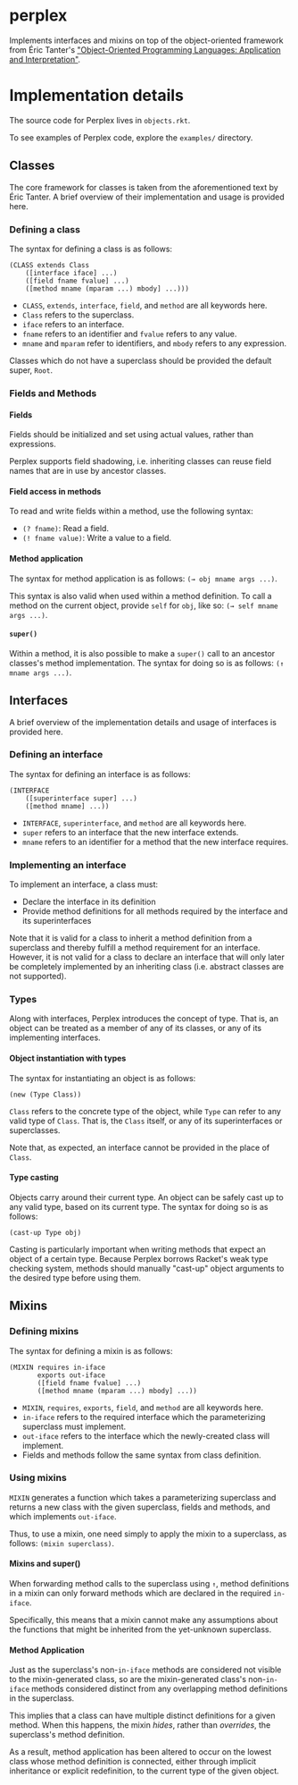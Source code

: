 # perplex
Implements interfaces and mixins on top of the object-oriented framework from Éric Tanter's ["Object-Oriented Programming Languages: Application and Interpretation"](https://users.dcc.uchile.cl/~etanter/ooplai/index.html).

# Implementation details

The source code for Perplex lives in `objects.rkt`.

To see examples of Perplex code, explore the `examples/` directory.

## Classes

The core framework for classes is taken from the aforementioned text by Éric Tanter. A brief overview of their implementation and usage is provided here.

### Defining a class

The syntax for defining a class is as follows:

```
(CLASS extends Class
    ([interface iface] ...)
    ([field fname fvalue] ...)
    ([method mname (mparam ...) mbody] ...)))
```

* `CLASS`, `extends`, `interface`, `field`, and `method` are all keywords here.
* `Class` refers to the superclass.
* `iface` refers to an interface.
* `fname` refers to an identifier and `fvalue` refers to any value.
* `mname` and `mparam` refer to identifiers, and `mbody` refers to any expression.

Classes which do not have a superclass should be provided the default super, `Root`.

### Fields and Methods

#### Fields

Fields should be initialized and set using actual values, rather than expressions.

Perplex supports field shadowing, i.e. inheriting classes can reuse field names that are in use by ancestor classes.

#### Field access in methods

To read and write fields within a method, use the following syntax:

 * `(? fname)`: Read a field.
 * `(! fname value)`: Write a value to a field.

#### Method application

The syntax for method application is as follows: `(→ obj mname args ...)`.

This syntax is also valid when used within a method definition. To call a method on the current object, provide `self` for `obj`, like so: `(→ self mname args ...)`.

#### `super()`

Within a method, it is also possible to make a `super()` call to an ancestor classes's method implementation. The syntax for doing so is as follows: `(↑ mname args ...)`.

## Interfaces

A brief overview of the implementation details and usage of interfaces is provided here.

### Defining an interface
The syntax for defining an interface is as follows:

```
(INTERFACE
    ([superinterface super] ...)
    ([method mname] ...))
```

 * `INTERFACE`, `superinterface`, and `method` are all keywords here.
 * `super` refers to an interface that the new interface extends.
 * `mname` refers to an identifier for a method that the new interface requires.

### Implementing an interface

To implement an interface, a class must:
 * Declare the interface in its definition
 * Provide method definitions for all methods required by the interface and its superinterfaces

Note that it is valid for a class to inherit a method definition from a superclass and thereby fulfill a method requirement for an interface. However, it is not valid for a class to declare an interface that will only later be completely implemented by an inheriting class (i.e. abstract classes are not supported).

### Types

Along with interfaces, Perplex introduces the concept of type. That is, an object can be treated as a member of any of its classes, or any of its implementing interfaces.

#### Object instantiation with types

The syntax for instantiating an object is as follows:

```
(new (Type Class))
```

`Class` refers to the concrete type of the object, while `Type` can refer to any valid type of `Class`. That is, the `Class` itself, or any of its superinterfaces or superclasses.

Note that, as expected, an interface cannot be provided in the place of `Class`.

#### Type casting

Objects carry around their current type. An object can be safely cast up to any valid type, based on its current type. The syntax for doing so is as follows:

```
(cast-up Type obj)
```

Casting is particularly important when writing methods that expect an object of a certain type. Because Perplex borrows Racket's weak type checking system, methods should manually "cast-up" object arguments to the desired type before using them.

## Mixins

### Defining mixins

The syntax for defining a mixin is as follows:

```
(MIXIN requires in-iface
       exports out-iface
       ([field fname fvalue] ...)
       ([method mname (mparam ...) mbody] ...))
```

* `MIXIN`, `requires`, `exports`, `field`, and `method` are all keywords here.
* `in-iface` refers to the required interface which the parameterizing superclass must implement.
* `out-iface` refers to the interface which the newly-created class will implement.
* Fields and methods follow the same syntax from class definition.

### Using mixins

`MIXIN` generates a function which takes a parameterizing superclass and returns a new class with the given superclass, fields and methods, and which implements `out-iface`.

Thus, to use a mixin, one need simply to apply the mixin to a superclass, as follows: `(mixin superclass)`.

#### Mixins and super()

When forwarding method calls to the superclass using `↑`, method definitions in a mixin can only forward methods which are declared in the required `in-iface`.

Specifically, this means that a mixin cannot make any assumptions about the functions that might be inherited from the yet-unknown superclass.

#### Method Application

Just as the superclass's non-`in-iface` methods are considered not visible to the mixin-generated class, so are the mixin-generated class's non-`in-iface` methods considered distinct from any overlapping method definitions in the superclass.

This implies that a class can have multiple distinct definitions for a given method. When this happens, the mixin *hides*, rather than *overrides*, the superclass's method definition.

As a result, method application has been altered to occur on the lowest class whose method definition is connected, either through implicit inheritance or explicit redefinition, to the current type of the given object.